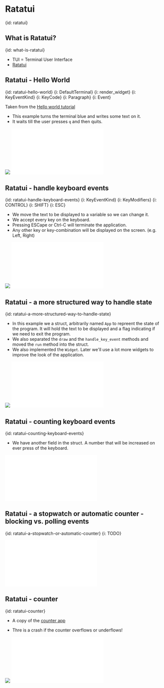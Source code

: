 # Ratatui
{id: ratatui}

## What is Ratatui?
{id: what-is-ratatui}

* TUI = Terminal User Interface
* [Ratatui](https://ratatui.rs/)

## Ratatui - Hello World
{id: ratatui-hello-world}
{i: DefaultTerminal}
{i: render_widget}
{i: KeyEventKind}
{i: KeyCode}
{i: Paragraph}
{i: Event}

Taken from the [Hello world tutorial](https://ratatui.rs/tutorials/hello-world/)

* This example turns the terminal blue and writes some text on it.
* It waits till the user presses `q` and then quits.

![](examples/ratatui/hello-world/Cargo.toml)
![](examples/ratatui/hello-world/src/main.rs)


## Ratatui - handle keyboard events
{id: ratatui-handle-keyboard-events}
{i: KeyEventKind}
{i: KeyModifiers}
{i: CONTROL}
{i: SHIFT}
{i: ESC}


* We move the text to be displayed to a variable so we can change it.
* We accept every key on the keyboard.
* Pressing ESCape or Ctrl-C will terminate the application.
* Any other key or key-combination will be displayed on the screen. (e.g. Left, Right)

![](examples/ratatui/handle-the-keyboard/Cargo.toml)
![](examples/ratatui/handle-the-keyboard/src/main.rs)


## Ratatui - a more structured way to handle state
{id: ratatui-a-more-structured-way-to-handle-state}

* In this example we a struct, arbitrarily named `App` to repreent the state of the program. It will hold the text to be displayed and a flag indicating if we need to exit the program.
* We also separated the `draw` and the `handle_key_event` methods and moved the `run` method into the struct.
* We also implemented the `Widget`. Later we'll use a lot more widgets to improve the look of the application.

![](examples/ratatui/handle-the-keyboard-state/Cargo.toml)
![](examples/ratatui/handle-the-keyboard-state/src/main.rs)

## Ratatui - counting keyboard events
{id: ratatui-counting-keyboard-events}

* We have another field in the struct. A number that will be increased on ever press of the keyboard.

![](examples/ratatui/counting-keyboard-events/src/main.rs)

## Ratatui - a stopwatch or automatic counter - blocking vs. polling events
{id: ratatui-a-stopwatch-or-automatic-counter}
{i: TODO}

![](examples/ratatui/stop-watch-counter/src/main.rs)

## Ratatui - counter
{id: ratatui-counter}

* A copy of the [counter app](https://ratatui.rs/tutorials/counter-app/)

* Thre is a crash if the counter overflows or underflows!

![](examples/ratatui/counter/Cargo.toml)
![](examples/ratatui/counter/src/main.rs)

